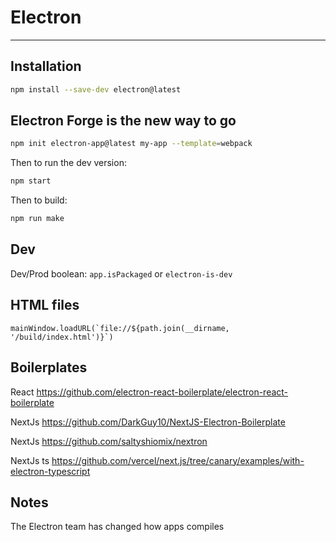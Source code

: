 # Electron

---


## Installation

```bash
npm install --save-dev electron@latest
```


## Electron Forge is the new way to go

```bash
npm init electron-app@latest my-app --template=webpack
```

Then to run the dev version:

```bash
npm start
```

Then to build:

```bash
npm run make
```

## Dev

Dev/Prod boolean: ```app.isPackaged``` or ```electron-is-dev```


## HTML files

```mainWindow.loadURL(`file://${path.join(__dirname, '/build/index.html')}`)```


## Boilerplates

React https://github.com/electron-react-boilerplate/electron-react-boilerplate

NextJs https://github.com/DarkGuy10/NextJS-Electron-Boilerplate

NextJs https://github.com/saltyshiomix/nextron

NextJs ts https://github.com/vercel/next.js/tree/canary/examples/with-electron-typescript


## Notes

The Electron team has changed how apps compiles
